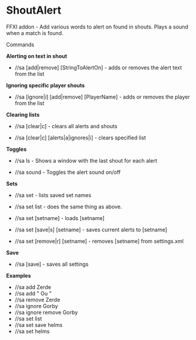 # ShoutAlert
FFXI addon - Add various words to alert on found in shouts. Plays a sound when a match is found.

Commands

**Alerting on text in shout**
- //sa [add|remove] [StringToAlertOn] - adds or removes the alert text from the list
 
**Ignoring specific player shouts**

- //sa [ignore|i] [add|remove] [PlayerName] - adds or removes the player from the list
 
**Clearing lists**

- //sa [clear|c] - clears all alerts and shouts
 
- //sa [clear|c] [alerts|a|ignores|i] - clears specified list

**Toggles**

- //sa ls - Shows a window with the last shout for each alert
 
- //sa sound - Toggles the alert sound on/off

**Sets**

- //sa set - lists saved set names

- //sa set list - does the same thing as above.

- //sa set [setname] - loads [setname]

- //sa set [save|s] [setname] - saves current alerts to [setname]

- //sa set [remove|r] [setname] - removes [setname] from settings.xml

**Save**

- //sa [save] - saves all settings

**Examples**

- //sa add Zerde
- //sa add " Ou "
- //sa remove Zerde
- //sa ignore Gorby
- //sa ignore remove Gorby
- //sa set list
- //sa set save helms
- //sa set helms